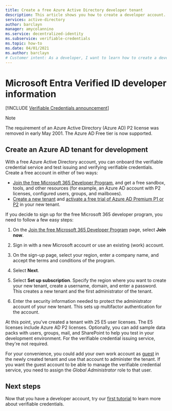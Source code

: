 ```yaml
---
title: Create a free Azure Active Directory developer tenant
description: This article shows you how to create a developer account.
services: active-directory
author: barclayn
manager: amycolannino
ms.service: decentralized-identity
ms.subservice: verifiable-credentials
ms.topic: how-to
ms.date: 04/01/2021
ms.author: barclayn
# Customer intent: As a developer, I want to learn how to create a developer Azure Active Directory account so I can participate in the preview with a P2 license. 
---
```


# Microsoft Entra Verified ID developer information

[!INCLUDE [Verifiable Credentials announcement](../../../includes/verifiable-credentials-brand.md)]

> [!NOTE]
> The requirement of an Azure Active Directory (Azure AD) P2 license was removed in early May 2001. The Azure AD Free tier is now supported. 

## Create an Azure AD tenant for development

 With a free Azure Active Directory account, you can onboard the verifiable credential service and test issuing and verifying verifiable credentials. Create a free account in either of two ways:

- [Join the free Microsoft 365 Developer Program](https://aka.ms/o365devprogram), and get a free sandbox, tools, and other resources (for example, an Azure AD account with P2 licenses, configured users, groups, and mailboxes).
- [Create a new tenant](../develop/quickstart-create-new-tenant.md) and [activate a free trial of Azure AD Premium P1 or P2](https://azure.microsoft.com/trial/get-started-active-directory/) in your new tenant.

If you decide to sign up for the free Microsoft 365 developer program, you need to follow a few easy steps:

1. On the [Join the free Microsoft 365 Developer Program](https://aka.ms/o365devprogram) page, select **Join now**.

1. Sign in with a new Microsoft account or use an existing (work) account.

1. On the sign-up page, select your region, enter a company name, and accept the terms and conditions of the program.

1. Select **Next**.

1. Select **Set up subscription**. Specify the region where you want to create your new tenant, create a username, domain, and enter a password. This creates a new tenant and the first administrator of the tenant.

1. Enter the security information needed to protect the administrator account of your new tenant. This sets up multifactor authentication for the account.


At this point, you've created a tenant with 25 E5 user licenses. The E5 licenses include Azure AD P2 licenses. Optionally, you can add sample data packs with users, groups, mail, and SharePoint to help you test in your development environment. For the verifiable credential issuing service, they're not required.

For your convenience, you could add your own work account as [guest](../external-identities/b2b-quickstart-add-guest-users-portal.md) in the newly created tenant and use that account to administer the tenant. If you want the guest account to be able to manage the verifiable credential service, you need to assign the *Global Administrator* role to that user.

## Next steps

Now that you have a developer account, try our [first tutorial](get-started-verifiable-credentials.md) to learn more about verifiable credentials.
